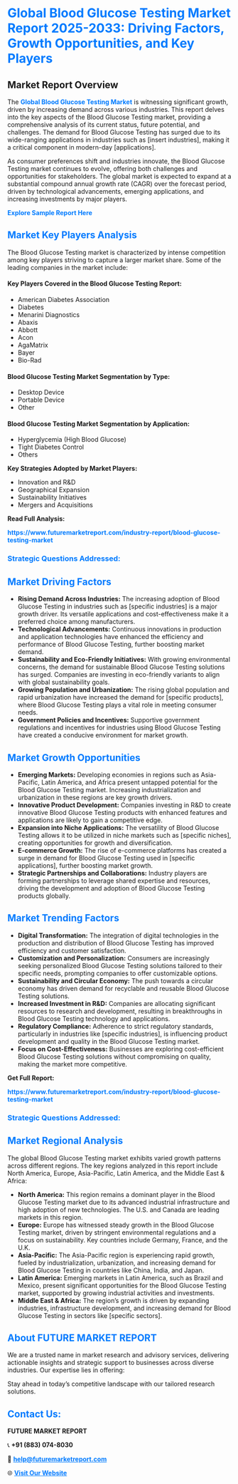<h1 style="color: #007BFF;">Global Blood Glucose Testing Market Report 2025-2033: Driving Factors, Growth Opportunities, and Key Players</h1>

<section id="overview">
<h2>Market Report Overview</h2>
<p>The <a href="https://www.futuremarketreport.com/industry-report/blood-glucose-testing-market" style="color: #007BFF; text-decoration: none;"><strong>Global Blood Glucose Testing Market</strong></a> is witnessing significant growth, driven by increasing demand across various industries. This report delves into the key aspects of the Blood Glucose Testing market, providing a comprehensive analysis of its current status, future potential, and challenges. The demand for Blood Glucose Testing has surged due to its wide-ranging applications in industries such as [insert industries], making it a critical component in modern-day [applications].</p>
<p>As consumer preferences shift and industries innovate, the Blood Glucose Testing market continues to evolve, offering both challenges and opportunities for stakeholders. The global market is expected to expand at a substantial compound annual growth rate (CAGR) over the forecast period, driven by technological advancements, emerging applications, and increasing investments by major players.</p>
</section>

<section id="overview">
<p><a href="https://www.futuremarketreport.com/request-sample/reportId=80048" style="color: #007BFF; text-decoration: none;"><strong>Explore Sample Report Here</strong></a></p>
</section>

<section id="key-players">
<h2 style="color: #007BFF;">Market Key Players Analysis</h2>
<p>The Blood Glucose Testing market is characterized by intense competition among key players striving to capture a larger market share. Some of the leading companies in the market include:</p>
<h4>Key Players Covered in the Blood Glucose Testing Report:</h4>
<ul><li>American Diabetes Association</li><li>Diabetes</li><li>Menarini Diagnostics</li><li>Abaxis</li><li>Abbott</li><li>Acon</li><li>AgaMatrix</li><li>Bayer</li><li>Bio-Rad</li></ul>
<h4>Blood Glucose Testing Market Segmentation by Type:</h4>
<ul><li>Desktop Device</li><li>Portable Device</li><li>Other</li></ul>

<h4>Blood Glucose Testing Market Segmentation by Application:</h4>
<ul><li>Hyperglycemia (High Blood Glucose)</li><li>Tight Diabetes Control</li><li>Others</li></ul>
<p><strong>Key Strategies Adopted by Market Players:</strong></p>
<ul>
<li>Innovation and R&D</li>
<li>Geographical Expansion</li>
<li>Sustainability Initiatives</li>
<li>Mergers and Acquisitions</li>
</ul>
</section>

<section>
<p><strong>Read Full Analysis: </strong></p><a href="https://www.futuremarketreport.com/industry-report/blood-glucose-testing-market" style="color: #007BFF; text-decoration: none;"><strong>https://www.futuremarketreport.com/industry-report/blood-glucose-testing-market</strong></a>
<h3 style="color: #007BFF;">Strategic Questions Addressed:</h3>
</section>

<section id="driving-factors">
<h2 style="color: #007BFF;">Market Driving Factors</h2>
<ul>
<li><strong>Rising Demand Across Industries:</strong> The increasing adoption of Blood Glucose Testing in industries such as [specific industries] is a major growth driver. Its versatile applications and cost-effectiveness make it a preferred choice among manufacturers.</li>
<li><strong>Technological Advancements:</strong> Continuous innovations in production and application technologies have enhanced the efficiency and performance of Blood Glucose Testing, further boosting market demand.</li>
<li><strong>Sustainability and Eco-Friendly Initiatives:</strong> With growing environmental concerns, the demand for sustainable Blood Glucose Testing solutions has surged. Companies are investing in eco-friendly variants to align with global sustainability goals.</li>
<li><strong>Growing Population and Urbanization:</strong> The rising global population and rapid urbanization have increased the demand for [specific products], where Blood Glucose Testing plays a vital role in meeting consumer needs.</li>
<li><strong>Government Policies and Incentives:</strong> Supportive government regulations and incentives for industries using Blood Glucose Testing have created a conducive environment for market growth.</li>
</ul>
</section>

<section id="growth-opportunities">
<h2 style="color: #007BFF;">Market Growth Opportunities</h2>
<ul>
<li><strong>Emerging Markets:</strong> Developing economies in regions such as Asia-Pacific, Latin America, and Africa present untapped potential for the Blood Glucose Testing market. Increasing industrialization and urbanization in these regions are key growth drivers.</li>
<li><strong>Innovative Product Development:</strong> Companies investing in R&D to create innovative Blood Glucose Testing products with enhanced features and applications are likely to gain a competitive edge.</li>
<li><strong>Expansion into Niche Applications:</strong> The versatility of Blood Glucose Testing allows it to be utilized in niche markets such as [specific niches], creating opportunities for growth and diversification.</li>
<li><strong>E-commerce Growth:</strong> The rise of e-commerce platforms has created a surge in demand for Blood Glucose Testing used in [specific applications], further boosting market growth.</li>
<li><strong>Strategic Partnerships and Collaborations:</strong> Industry players are forming partnerships to leverage shared expertise and resources, driving the development and adoption of Blood Glucose Testing products globally.</li>
</ul>
</section>

<section id="trending-factors">
<h2 style="color: #007BFF;">Market Trending Factors</h2>
<ul>
<li><strong>Digital Transformation:</strong> The integration of digital technologies in the production and distribution of Blood Glucose Testing has improved efficiency and customer satisfaction.</li>
<li><strong>Customization and Personalization:</strong> Consumers are increasingly seeking personalized Blood Glucose Testing solutions tailored to their specific needs, prompting companies to offer customizable options.</li>
<li><strong>Sustainability and Circular Economy:</strong> The push towards a circular economy has driven demand for recyclable and reusable Blood Glucose Testing solutions.</li>
<li><strong>Increased Investment in R&D:</strong> Companies are allocating significant resources to research and development, resulting in breakthroughs in Blood Glucose Testing technology and applications.</li>
<li><strong>Regulatory Compliance:</strong> Adherence to strict regulatory standards, particularly in industries like [specific industries], is influencing product development and quality in the Blood Glucose Testing market.</li>
<li><strong>Focus on Cost-Effectiveness:</strong> Businesses are exploring cost-efficient Blood Glucose Testing solutions without compromising on quality, making the market more competitive.</li>
</ul>
</section>

<section>
<p><strong>Get Full Report: </strong></p><a href="https://www.futuremarketreport.com/industry-report/blood-glucose-testing-market" style="color: #007BFF; text-decoration: none;"><strong>https://www.futuremarketreport.com/industry-report/blood-glucose-testing-market</strong></a>
<h3 style="color: #007BFF;">Strategic Questions Addressed:</h3>
</section>


<section id="regional-analysis">
<h2 style="color: #007BFF;">Market Regional Analysis</h2>
<p>The global Blood Glucose Testing market exhibits varied growth patterns across different regions. The key regions analyzed in this report include North America, Europe, Asia-Pacific, Latin America, and the Middle East & Africa:</p>
<ul>
<li><strong>North America:</strong> This region remains a dominant player in the Blood Glucose Testing market due to its advanced industrial infrastructure and high adoption of new technologies. The U.S. and Canada are leading markets in this region.</li>
<li><strong>Europe:</strong> Europe has witnessed steady growth in the Blood Glucose Testing market, driven by stringent environmental regulations and a focus on sustainability. Key countries include Germany, France, and the U.K.</li>
<li><strong>Asia-Pacific:</strong> The Asia-Pacific region is experiencing rapid growth, fueled by industrialization, urbanization, and increasing demand for Blood Glucose Testing in countries like China, India, and Japan.</li>
<li><strong>Latin America:</strong> Emerging markets in Latin America, such as Brazil and Mexico, present significant opportunities for the Blood Glucose Testing market, supported by growing industrial activities and investments.</li>
<li><strong>Middle East & Africa:</strong> The region’s growth is driven by expanding industries, infrastructure development, and increasing demand for Blood Glucose Testing in sectors like [specific sectors].</li>
</ul>
</section>

<footer>
<h2 style="color: #007BFF;">About FUTURE MARKET REPORT</h2>
<p>We are a trusted name in market research and advisory services, delivering actionable insights and strategic support to businesses across diverse industries. Our expertise lies in offering:</p>

<p>Stay ahead in today’s competitive landscape with our tailored research solutions.</p>

<h2 style="color: #007BFF;">Contact Us:</h2>
<p><strong>FUTURE MARKET REPORT</strong></p>
<p>📞 <strong>+91 (883) 074-8030</strong></p>
<p>📧 <strong><a href="mailto:help@futuremarketreport.com" style="color: #007BFF;">help@futuremarketreport.com</a></strong></p>
<p>🌐 <strong><a href="https://www.futuremarketreport.com/" style="color: #007BFF;">Visit Our Website</a></strong></p>
</footer>